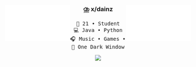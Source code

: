 <div align="center">
    <picture>
        <img src="https://github.com/xdainz/xdainz/blob/main/assets/empty.png?raw=true" width="35%" align="right"/>
        <img src="https://github.com/xdainz/xdainz/blob/main/assets/empty.png?raw=true" width="35%" align="left"/> 
    </picture>
    <h3>⛈️ x/dainz</h3>
<pre>
💬 21 • Student
💻 Java • Python
🎧 Music • Games • Code 
📖 One Dark Window
</pre>

[![](https://img.shields.io/badge/linkedin-0a66c2)](https://www.linkedin.com/in/mat%C3%ADas-arancibia/)

</div>
